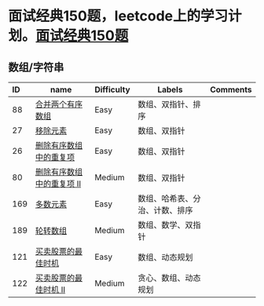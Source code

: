 # 面试经典150题，leetcode上的学习计划。[面试经典150题](https://leetcode.cn/studyplan/top-interview-150/)

## 数组/字符串
| ID   | name   | Difficulty | Labels  | Comments |
| :--- | ------- | ---------- | ---------- | ---------- |
| 88  | [合并两个有序数组](https://leetcode.cn/problems/merge-sorted-array/) | Easy |数组、双指针、排序 | |
|27|[移除元素](https://leetcode.cn/problems/remove-element/)|Easy|数组、双指针| |
|26|[删除有序数组中的重复项](https://leetcode.cn/problems/remove-duplicates-from-sorted-array/)|Easy|数组、双指针| |
|80|[删除有序数组中的重复项 II](https://leetcode.cn/problems/remove-duplicates-from-sorted-array-ii/)|Medium|数组、双指针| |
|169|[多数元素](https://leetcode.cn/problems/majority-element/)|Easy|数组、哈希表、分治、计数、排序| |
|189|[轮转数组](https://leetcode.cn/problems/rotate-array/)|Medium|数组、数学、双指针| |
|121|[买卖股票的最佳时机](https://leetcode.cn/problems/best-time-to-buy-and-sell-stock/)|Easy|数组、动态规划| |
|122|[买卖股票的最佳时机 II](https://leetcode.cn/problems/best-time-to-buy-and-sell-stock-ii/)|Medium|贪心、数组、动态规划| |
